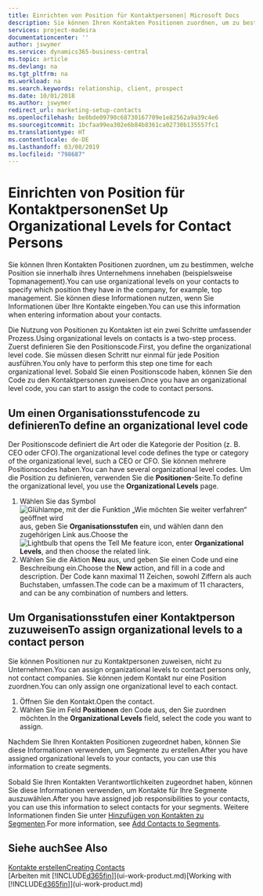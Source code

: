 ```yaml
---
title: Einrichten von Position für Kontaktpersonen| Microsoft Docs
description: Sie können Ihren Kontakten Positionen zuordnen, um zu bestimmen, welche Position sie innerhalb ihres Unternehmens innehaben (beispielsweise Topmanagement).
services: project-madeira
documentationcenter: ''
author: jswymer
ms.service: dynamics365-business-central
ms.topic: article
ms.devlang: na
ms.tgt_pltfrm: na
ms.workload: na
ms.search.keywords: relationship, client, prospect
ms.date: 10/01/2018
ms.author: jswymer
redirect_url: marketing-setup-contacts
ms.openlocfilehash: be0bde09790c68730167709e1e82562a9a39c4e6
ms.sourcegitcommit: 1bcfaa99ea302e6b84b8361ca02730b135557fc1
ms.translationtype: HT
ms.contentlocale: de-DE
ms.lasthandoff: 03/08/2019
ms.locfileid: "798687"
---
```

# <a name="set-up-organizational-levels-for-contact-persons"></a><span data-ttu-id="f0f65-103">Einrichten von Position für Kontaktpersonen</span><span class="sxs-lookup"><span data-stu-id="f0f65-103">Set Up Organizational Levels for Contact Persons</span></span>
<span data-ttu-id="f0f65-104">Sie können Ihren Kontakten Positionen zuordnen, um zu bestimmen, welche Position sie innerhalb ihres Unternehmens innehaben (beispielsweise Topmanagement).</span><span class="sxs-lookup"><span data-stu-id="f0f65-104">You can use organizational levels on your contacts to specify which position they have in the company, for example, top management.</span></span> <span data-ttu-id="f0f65-105">Sie können diese Informationen nutzen, wenn Sie Informationen über Ihre Kontakte eingeben.</span><span class="sxs-lookup"><span data-stu-id="f0f65-105">You can use this information when entering information about your contacts.</span></span>

<span data-ttu-id="f0f65-106">Die Nutzung von Positionen zu Kontakten ist ein zwei Schritte umfassender Prozess.</span><span class="sxs-lookup"><span data-stu-id="f0f65-106">Using organizational levels on contacts is a two-step process.</span></span> <span data-ttu-id="f0f65-107">Zuerst definieren Sie den Positionscode.</span><span class="sxs-lookup"><span data-stu-id="f0f65-107">First, you define the organizational level code.</span></span> <span data-ttu-id="f0f65-108">Sie müssen diesen Schritt nur einmal für jede Position ausführen.</span><span class="sxs-lookup"><span data-stu-id="f0f65-108">You only have to perform this step one time for each organizational level.</span></span> <span data-ttu-id="f0f65-109">Sobald Sie einen Positionscode haben, können Sie den Code zu den Kontaktpersonen zuweisen.</span><span class="sxs-lookup"><span data-stu-id="f0f65-109">Once you have an organizational level code, you can start to assign the code to contact persons.</span></span>

## <a name="to-define-an-organizational-level-code"></a><span data-ttu-id="f0f65-110">Um einen Organisationsstufencode zu definieren</span><span class="sxs-lookup"><span data-stu-id="f0f65-110">To define an organizational level code</span></span>
<span data-ttu-id="f0f65-111">Der Positionscode definiert die Art oder die Kategorie der Position (z. B. CEO oder CFO).</span><span class="sxs-lookup"><span data-stu-id="f0f65-111">The organizational level code defines the type or category of the organizational level, such a CEO  or CFO.</span></span> <span data-ttu-id="f0f65-112">Sie können mehrere Positionscodes haben.</span><span class="sxs-lookup"><span data-stu-id="f0f65-112">You can have several organizational level codes.</span></span> <span data-ttu-id="f0f65-113">Um die Position zu definieren, verwenden Sie die **Positionen**-Seite.</span><span class="sxs-lookup"><span data-stu-id="f0f65-113">To define the organizational level, you use the **Organizational Levels** page.</span></span>

1. <span data-ttu-id="f0f65-114">Wählen Sie das Symbol ![Glühlampe, mit der die Funktion „Wie möchten Sie weiter verfahren“ geöffnet wird](media/ui-search/search_small.png "Wie möchten Sie weiter verfahren?") aus, geben Sie **Organisationsstufen** ein, und wählen dann den zugehörigen Link aus.</span><span class="sxs-lookup"><span data-stu-id="f0f65-114">Choose the ![Lightbulb that opens the Tell Me feature](media/ui-search/search_small.png "Tell me what you want to do") icon, enter **Organizational Levels**, and then choose the related link.</span></span>
2. <span data-ttu-id="f0f65-115">Wählen Sie die Aktion **Neu** aus, und geben Sie einen Code und eine Beschreibung ein.</span><span class="sxs-lookup"><span data-stu-id="f0f65-115">Choose the **New** action, and fill in a code and description.</span></span> <span data-ttu-id="f0f65-116">Der Code kann maximal 11 Zeichen, sowohl Ziffern als auch Buchstaben, umfassen.</span><span class="sxs-lookup"><span data-stu-id="f0f65-116">The code can be a maximum of 11 characters, and can be any combination of numbers and letters.</span></span>

## <a name="to-assign-organizational-levels-to-a-contact-person"></a><span data-ttu-id="f0f65-117">Um Organisationsstufen einer Kontaktperson zuzuweisen</span><span class="sxs-lookup"><span data-stu-id="f0f65-117">To assign organizational levels to a contact person</span></span>
<span data-ttu-id="f0f65-118">Sie können Positionen nur zu Kontaktpersonen zuweisen, nicht zu Unternehmen.</span><span class="sxs-lookup"><span data-stu-id="f0f65-118">You can assign organizational levels to contact persons only, not contact companies.</span></span> <span data-ttu-id="f0f65-119">Sie können jedem Kontakt nur eine Position zuordnen.</span><span class="sxs-lookup"><span data-stu-id="f0f65-119">You can only assign one organizational level to each contact.</span></span>

1. <span data-ttu-id="f0f65-120">Öffnen Sie den Kontakt.</span><span class="sxs-lookup"><span data-stu-id="f0f65-120">Open the contact.</span></span>
2. <span data-ttu-id="f0f65-121">Wählen Sie im Feld **Positionen** den Code aus, den Sie zuordnen möchten.</span><span class="sxs-lookup"><span data-stu-id="f0f65-121">In the **Organizational Levels** field, select the code you want to assign.</span></span>

<span data-ttu-id="f0f65-122">Nachdem Sie Ihren Kontakten Positionen zugeordnet haben, können Sie diese Informationen verwenden, um Segmente zu erstellen.</span><span class="sxs-lookup"><span data-stu-id="f0f65-122">After you have assigned organizational levels to your contacts, you can use this information to create segments.</span></span>

<span data-ttu-id="f0f65-123">Sobald Sie Ihren Kontakten Verantwortlichkeiten zugeordnet haben, können Sie diese Informationen verwenden, um Kontakte für Ihre Segmente auszuwählen.</span><span class="sxs-lookup"><span data-stu-id="f0f65-123">After you have assigned job responsibilities to your contacts, you can use this information to select contacts for your segments.</span></span> <span data-ttu-id="f0f65-124">Weitere Informationen finden Sie unter [Hinzufügen von Kontakten zu Segmenten](marketing-add-contact-segment.md).</span><span class="sxs-lookup"><span data-stu-id="f0f65-124">For more information, see [Add Contacts to Segments](marketing-add-contact-segment.md).</span></span>

## <a name="see-also"></a><span data-ttu-id="f0f65-125">Siehe auch</span><span class="sxs-lookup"><span data-stu-id="f0f65-125">See Also</span></span>
[<span data-ttu-id="f0f65-126">Kontakte erstellen</span><span class="sxs-lookup"><span data-stu-id="f0f65-126">Creating Contacts</span></span>](marketing-create-contact-companies.md)  
<span data-ttu-id="f0f65-127">[Arbeiten mit [!INCLUDE[d365fin](includes/d365fin_md.md)]](ui-work-product.md)</span><span class="sxs-lookup"><span data-stu-id="f0f65-127">[Working with [!INCLUDE[d365fin](includes/d365fin_md.md)]](ui-work-product.md)</span></span>  
